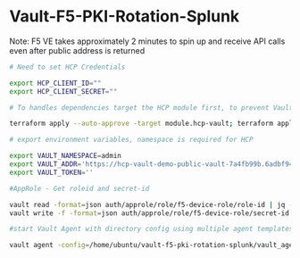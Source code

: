 # Vault-F5-PKI-Rotation-Splunk

Note: F5 VE takes approximately 2 minutes to spin up and receive API calls even after public address is returned

```sh
# Need to set HCP Credentials

export HCP_CLIENT_ID=""
export HCP_CLIENT_SECRET=""

```

```sh
# To handles dependencies target the HCP module first, to prevent Vault provider validation errors

terraform apply --auto-approve -target module.hcp-vault; terraform apply --auto-approve
```

```sh
# export environment variables, namespace is required for HCP

export VAULT_NAMESPACE=admin
export VAULT_ADDR='https://hcp-vault-demo-public-vault-7a4fb99b.6adbf943.z1.hashicorp.cloud:8200'
export VAULT_TOKEN=''
```

```sh
#AppRole - Get roleid and secret-id

vault read -format=json auth/approle/role/f5-device-role/role-id | jq -r '.data.role_id' > ../roleID
vault write -f -format=json auth/approle/role/f5-device-role/secret-id | jq -r '.data.secret_id' > ../secretID
```

```sh
#start Vault Agent with directory config using multiple agent templates

vault agent -config=/home/ubuntu/vault-f5-pki-rotation-splunk/vault_agent_config/
```
